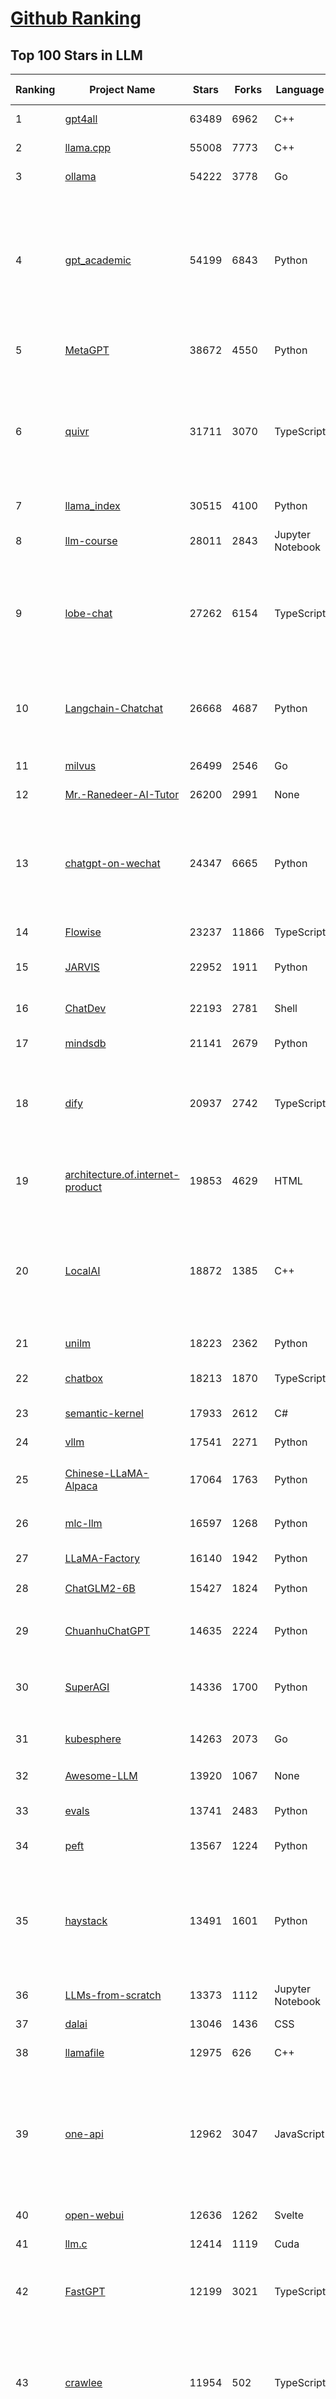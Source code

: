 [Github Ranking](../README.md)
==========

## Top 100 Stars in LLM

| Ranking | Project Name | Stars | Forks | Language | Open Issues | Description | Last Commit |
| ------- | ------------ | ----- | ----- | -------- | ----------- | ----------- | ----------- |
| 1 | [gpt4all](https://github.com/nomic-ai/gpt4all) | 63489 | 6962 | C++ | 390 | gpt4all: run open-source LLMs anywhere | 2024-04-11T20:54:42Z |
| 2 | [llama.cpp](https://github.com/ggerganov/llama.cpp) | 55008 | 7773 | C++ | 376 | LLM inference in C/C++ | 2024-04-12T03:02:37Z |
| 3 | [ollama](https://github.com/ollama/ollama) | 54222 | 3778 | Go | 636 | Get up and running with Llama 2, Mistral, Gemma, and other large language models. | 2024-04-11T23:40:23Z |
| 4 | [gpt_academic](https://github.com/binary-husky/gpt_academic) | 54199 | 6843 | Python | 227 | 为GPT/GLM等LLM大语言模型提供实用化交互接口，特别优化论文阅读/润色/写作体验，模块化设计，支持自定义快捷按钮&函数插件，支持Python和C++等项目剖析&自译解功能，PDF/LaTex论文翻译&总结功能，支持并行问询多种LLM模型，支持chatglm3等本地模型。接入通义千问, deepseekcoder, 讯飞星火, 文心一言, llama2, rwkv, claude2, moss等。 | 2024-04-11T14:56:59Z |
| 5 | [MetaGPT](https://github.com/geekan/MetaGPT) | 38672 | 4550 | Python | 203 | 🌟 The Multi-Agent Framework: First AI Software Company, Towards Natural Language Programming | 2024-04-11T13:11:51Z |
| 6 | [quivr](https://github.com/QuivrHQ/quivr) | 31711 | 3070 | TypeScript | 107 | Your GenAI Second Brain 🧠  A personal productivity assistant (RAG) ⚡️🤖 Chat with your docs (PDF, CSV, ...)  & apps using Langchain, GPT 3.5 / 4 turbo, Private, Anthropic, VertexAI, Ollama, LLMs, Groq  that you can share with users !  Local & Private alternative to OpenAI GPTs & ChatGPT powered by retrieval-augmented generation. | 2024-04-11T20:40:16Z |
| 7 | [llama_index](https://github.com/run-llama/llama_index) | 30515 | 4100 | Python | 608 | LlamaIndex is a data framework for your LLM applications | 2024-04-12T02:43:13Z |
| 8 | [llm-course](https://github.com/mlabonne/llm-course) | 28011 | 2843 | Jupyter Notebook | 26 | Course to get into Large Language Models (LLMs) with roadmaps and Colab notebooks. | 2024-04-10T09:55:21Z |
| 9 | [lobe-chat](https://github.com/lobehub/lobe-chat) | 27262 | 6154 | TypeScript | 266 | 🤯 Lobe Chat - an open-source, modern-design LLMs/AI chat framework. Supports Multi AI Providers( OpenAI / Claude 3 / Gemini / Perplexity / Bedrock / Azure / Mistral / Ollama ), Multi-Modals (Vision/TTS) and plugin system. One-click FREE deployment of your private ChatGPT chat application. | 2024-04-12T02:16:01Z |
| 10 | [Langchain-Chatchat](https://github.com/chatchat-space/Langchain-Chatchat) | 26668 | 4687 | Python | 325 | Langchain-Chatchat（原Langchain-ChatGLM）基于 Langchain 与 ChatGLM 等语言模型的本地知识库问答 \| Langchain-Chatchat (formerly langchain-ChatGLM), local knowledge based LLM (like ChatGLM) QA app with langchain  | 2024-04-11T07:16:07Z |
| 11 | [milvus](https://github.com/milvus-io/milvus) | 26499 | 2546 | Go | 596 | A cloud-native vector database, storage for next generation AI applications | 2024-04-12T03:19:34Z |
| 12 | [Mr.-Ranedeer-AI-Tutor](https://github.com/JushBJJ/Mr.-Ranedeer-AI-Tutor) | 26200 | 2991 | None | 11 | A GPT-4 AI Tutor Prompt for customizable personalized learning experiences. | 2024-03-25T13:06:55Z |
| 13 | [chatgpt-on-wechat](https://github.com/zhayujie/chatgpt-on-wechat) | 24347 | 6665 | Python | 361 | 基于大模型搭建的聊天机器人，同时支持 企业微信、微信 公众号、飞书、钉钉 等接入，可选择GPT3.5/GPT4.0/Claude/文心一言/讯飞星火/通义千问/Gemini/GLM-4/Claude/LinkAI，能处理文本、语音和图片，访问操作系统和互联网，支持基于自有知识库进行定制企业智能客服。 | 2024-04-09T17:09:26Z |
| 14 | [Flowise](https://github.com/FlowiseAI/Flowise) | 23237 | 11866 | TypeScript | 269 | Drag & drop UI to build your customized LLM flow | 2024-04-12T03:19:28Z |
| 15 | [JARVIS](https://github.com/microsoft/JARVIS) | 22952 | 1911 | Python | 73 | JARVIS, a system to connect LLMs with ML community. Paper: https://arxiv.org/pdf/2303.17580.pdf | 2024-04-07T04:14:59Z |
| 16 | [ChatDev](https://github.com/OpenBMB/ChatDev) | 22193 | 2781 | Shell | 24 | Create Customized Software using Natural Language Idea (through LLM-powered Multi-Agent Collaboration) | 2024-03-22T16:55:10Z |
| 17 | [mindsdb](https://github.com/mindsdb/mindsdb) | 21141 | 2679 | Python | 367 | The platform for customizing AI from enterprise data | 2024-04-11T20:53:40Z |
| 18 | [dify](https://github.com/langgenius/dify) | 20937 | 2742 | TypeScript | 104 | Dify is an open-source LLM app development platform. Dify's intuitive interface combines AI workflow, RAG pipeline, agent capabilities, model management, observability features and more, letting you quickly go from prototype to production. | 2024-04-12T03:12:53Z |
| 19 | [architecture.of.internet-product](https://github.com/davideuler/architecture.of.internet-product) | 19853 | 4629 | HTML | 3 | 互联网公司技术架构，微信/淘宝/微博/腾讯/阿里/美团点评/百度/OpenAI/Google/Facebook/Amazon/eBay的架构，欢迎PR补充 | 2024-02-17T12:02:24Z |
| 20 | [LocalAI](https://github.com/mudler/LocalAI) | 18872 | 1385 | C++ | 239 | :robot: The free, Open Source OpenAI alternative. Self-hosted, community-driven and local-first. Drop-in replacement for OpenAI running on consumer-grade hardware. No GPU required. Runs gguf, transformers, diffusers and many more models architectures. It allows to generate Text, Audio, Video, Images. Also with voice cloning capabilities. | 2024-04-12T03:13:58Z |
| 21 | [unilm](https://github.com/microsoft/unilm) | 18223 | 2362 | Python | 517 | Large-scale Self-supervised Pre-training Across Tasks, Languages, and Modalities | 2024-04-12T02:49:30Z |
| 22 | [chatbox](https://github.com/Bin-Huang/chatbox) | 18213 | 1870 | TypeScript | 227 | Chatbox is a desktop client for ChatGPT, Claude and other LLMs, available on Windows, Mac, Linux | 2024-04-02T04:26:58Z |
| 23 | [semantic-kernel](https://github.com/microsoft/semantic-kernel) | 17933 | 2612 | C# | 401 | Integrate cutting-edge LLM technology quickly and easily into your apps | 2024-04-11T23:55:28Z |
| 24 | [vllm](https://github.com/vllm-project/vllm) | 17541 | 2271 | Python | 632 | A high-throughput and memory-efficient inference and serving engine for LLMs | 2024-04-12T03:06:44Z |
| 25 | [Chinese-LLaMA-Alpaca](https://github.com/ymcui/Chinese-LLaMA-Alpaca) | 17064 | 1763 | Python | 1 | 中文LLaMA&Alpaca大语言模型+本地CPU/GPU训练部署 (Chinese LLaMA & Alpaca LLMs) | 2024-03-27T00:53:50Z |
| 26 | [mlc-llm](https://github.com/mlc-ai/mlc-llm) | 16597 | 1268 | Python | 185 | Enable everyone to develop, optimize and deploy AI models natively on everyone's devices. | 2024-04-11T22:35:28Z |
| 27 | [LLaMA-Factory](https://github.com/hiyouga/LLaMA-Factory) | 16140 | 1942 | Python | 64 | Unify Efficient Fine-Tuning of 100+ LLMs | 2024-04-11T12:27:44Z |
| 28 | [ChatGLM2-6B](https://github.com/THUDM/ChatGLM2-6B) | 15427 | 1824 | Python | 421 | ChatGLM2-6B: An Open Bilingual Chat LLM \| 开源双语对话语言模型 | 2024-04-11T03:31:03Z |
| 29 | [ChuanhuChatGPT](https://github.com/GaiZhenbiao/ChuanhuChatGPT) | 14635 | 2224 | Python | 100 | GUI for ChatGPT API and many LLMs. Supports agents, file-based QA, GPT finetuning and query with web search. All with a neat UI. | 2024-04-10T12:11:04Z |
| 30 | [SuperAGI](https://github.com/TransformerOptimus/SuperAGI) | 14336 | 1700 | Python | 125 | <⚡️> SuperAGI - A dev-first open source autonomous AI agent framework. Enabling developers to build, manage & run useful autonomous agents quickly and reliably. | 2024-04-08T04:34:05Z |
| 31 | [kubesphere](https://github.com/kubesphere/kubesphere) | 14263 | 2073 | Go | 455 | The container platform tailored for Kubernetes multi-cloud, datacenter, and edge management ⎈ 🖥 ☁️ | 2024-03-19T02:41:34Z |
| 32 | [Awesome-LLM](https://github.com/Hannibal046/Awesome-LLM) | 13920 | 1067 | None | 0 | Awesome-LLM: a curated list of Large Language Model | 2024-04-10T02:21:23Z |
| 33 | [evals](https://github.com/openai/evals) | 13741 | 2483 | Python | 84 | Evals is a framework for evaluating LLMs and LLM systems, and an open-source registry of benchmarks. | 2024-04-05T04:07:10Z |
| 34 | [peft](https://github.com/huggingface/peft) | 13567 | 1224 | Python | 34 | 🤗 PEFT: State-of-the-art Parameter-Efficient Fine-Tuning. | 2024-04-12T02:57:31Z |
| 35 | [haystack](https://github.com/deepset-ai/haystack) | 13491 | 1601 | Python | 182 | :mag: LLM orchestration framework to build customizable, production-ready LLM applications. Connect components (models, vector DBs, file converters) to pipelines or agents that can interact with your data. With advanced retrieval methods, it's best suited for building RAG, question answering, semantic search or conversational agent chatbots. | 2024-04-11T19:30:35Z |
| 36 | [LLMs-from-scratch](https://github.com/rasbt/LLMs-from-scratch) | 13373 | 1112 | Jupyter Notebook | 0 | Implementing a ChatGPT-like LLM from scratch, step by step | 2024-04-11T21:23:15Z |
| 37 | [dalai](https://github.com/cocktailpeanut/dalai) | 13046 | 1436 | CSS | 295 | The simplest way to run LLaMA on your local machine | 2023-11-29T19:27:33Z |
| 38 | [llamafile](https://github.com/Mozilla-Ocho/llamafile) | 12975 | 626 | C++ | 50 | Distribute and run LLMs with a single file. | 2024-04-11T07:03:12Z |
| 39 | [one-api](https://github.com/songquanpeng/one-api) | 12962 | 3047 | JavaScript | 426 | OpenAI 接口管理 & 分发系统，支持 Azure、Anthropic Claude、Google PaLM 2 & Gemini、智谱 ChatGLM、百度文心一言、讯飞星火认知、阿里通义千问、360 智脑以及腾讯混元，可用于二次分发管理 key，仅单可执行文件，已打包好 Docker 镜像，一键部署，开箱即用. OpenAI key management & redistribution system, using a single API for all LLMs, and features an English UI. | 2024-04-10T06:01:21Z |
| 40 | [open-webui](https://github.com/open-webui/open-webui) | 12636 | 1262 | Svelte | 101 | User-friendly WebUI for LLMs (Formerly Ollama WebUI) | 2024-04-12T02:45:59Z |
| 41 | [llm.c](https://github.com/karpathy/llm.c) | 12414 | 1119 | Cuda | 22 | LLM training in simple, raw C/CUDA | 2024-04-12T02:28:59Z |
| 42 | [FastGPT](https://github.com/labring/FastGPT) | 12199 | 3021 | TypeScript | 101 | FastGPT is a knowledge-based platform built on the LLM, offers out-of-the-box data processing and model invocation capabilities, allows for workflow orchestration through Flow visualization! | 2024-04-11T09:41:34Z |
| 43 | [crawlee](https://github.com/apify/crawlee) | 11954 | 502 | TypeScript | 101 | Crawlee—A web scraping and browser automation library for Node.js to build reliable crawlers. In JavaScript and TypeScript. Extract data for AI, LLMs, RAG, or GPTs. Download HTML, PDF, JPG, PNG, and other files from websites. Works with Puppeteer, Playwright, Cheerio, JSDOM, and raw HTTP. Both headful and headless mode. With proxy rotation. | 2024-04-12T00:06:10Z |
| 44 | [botpress](https://github.com/botpress/botpress) | 11898 | 1635 | TypeScript | 6 | The open-source hub to build & deploy GPT/LLM Agents ⚡️ | 2024-04-11T23:22:02Z |
| 45 | [ChatGLM3](https://github.com/THUDM/ChatGLM3) | 11698 | 1336 | Python | 11 | ChatGLM3 series: Open Bilingual Chat LLMs \| 开源双语对话语言模型 | 2024-04-10T10:42:44Z |
| 46 | [RWKV-LM](https://github.com/BlinkDL/RWKV-LM) | 11529 | 795 | Python | 54 | RWKV is an RNN with transformer-level LLM performance. It can be directly trained like a GPT (parallelizable). So it's combining the best of RNN and transformer - great performance, fast inference, saves VRAM, fast training, "infinite" ctx_len, and free sentence embedding. | 2024-04-08T20:54:35Z |
| 47 | [PaddleNLP](https://github.com/PaddlePaddle/PaddleNLP) | 11332 | 2796 | Python | 610 | 👑 Easy-to-use and powerful NLP and LLM library with 🤗 Awesome model zoo, supporting wide-range of NLP tasks from research to industrial applications, including 🗂Text Classification,  🔍 Neural Search, ❓ Question Answering, ℹ️ Information Extraction, 📄 Document Intelligence, 💌 Sentiment Analysis etc. | 2024-04-12T03:18:13Z |
| 48 | [anything-llm](https://github.com/Mintplex-Labs/anything-llm) | 10796 | 1135 | JavaScript | 91 | A multi-user ChatGPT for any LLMs and vector database. Unlimited documents, messages, and storage in one privacy-focused app. Now available as a desktop application with a built-in LLM! | 2024-04-12T02:40:55Z |
| 49 | [pandas-ai](https://github.com/Sinaptik-AI/pandas-ai) | 10788 | 963 | Python | 215 | Chat with your database (SQL, CSV, pandas, polars, mongodb, noSQL, etc). PandasAI makes data analysis conversational using LLMs (GPT 3.5 / 4, Anthropic, VertexAI) and RAG. | 2024-04-11T21:57:23Z |
| 50 | [DB-GPT](https://github.com/eosphoros-ai/DB-GPT) | 10769 | 1329 | Python | 146 | AI Native Data App Development framework with AWEL(Agentic Workflow Expression Language) and Agents | 2024-04-12T03:20:10Z |
| 51 | [ludwig](https://github.com/ludwig-ai/ludwig) | 10756 | 1162 | Python | 294 | Low-code framework for building custom LLMs, neural networks, and other AI models | 2024-04-08T23:30:37Z |
| 52 | [Qwen](https://github.com/QwenLM/Qwen) | 10529 | 855 | Python | 93 | The official repo of Qwen (通义千问) chat & pretrained large language model proposed by Alibaba Cloud. | 2024-04-09T05:05:16Z |
| 53 | [h2ogpt](https://github.com/h2oai/h2ogpt) | 10287 | 1143 | Python | 223 | Private chat with local GPT with document, images, video, etc. 100% private, Apache 2.0. Supports oLLaMa, Mixtral, llama.cpp, and more. Demo: https://gpt.h2o.ai/ https://codellama.h2o.ai/ | 2024-04-11T22:38:57Z |
| 54 | [continue](https://github.com/continuedev/continue) | 10261 | 601 | TypeScript | 166 | ⏩ The easiest way to code with any LLM—Continue is an open-source autopilot for VS Code and JetBrains | 2024-04-11T19:25:55Z |
| 55 | [llama-gpt](https://github.com/getumbrel/llama-gpt) | 10248 | 644 | TypeScript | 77 | A self-hosted, offline, ChatGPT-like chatbot. Powered by Llama 2. 100% private, with no data leaving your device. New: Code Llama support! | 2023-12-22T14:22:23Z |
| 56 | [open-llms](https://github.com/eugeneyan/open-llms) | 10049 | 602 | None | 0 | 📋 A list of open LLMs available for commercial use. | 2024-03-21T03:33:18Z |
| 57 | [gorilla](https://github.com/ShishirPatil/gorilla) | 9827 | 729 | Python | 46 | Gorilla: An API store for LLMs | 2024-04-12T03:05:38Z |
| 58 | [ml-engineering](https://github.com/stas00/ml-engineering) | 9663 | 571 | Python | 0 | Machine Learning Engineering Open Book | 2024-04-12T02:28:22Z |
| 59 | [qlora](https://github.com/artidoro/qlora) | 9312 | 763 | Jupyter Notebook | 182 | QLoRA: Efficient Finetuning of Quantized LLMs | 2023-10-03T12:37:11Z |
| 60 | [Llama-Chinese](https://github.com/LlamaFamily/Llama-Chinese) | 9194 | 858 | Python | 157 | Llama中文社区，最好的中文Llama大模型，完全开源可商用 | 2024-04-12T03:11:13Z |
| 61 | [web-llm](https://github.com/mlc-ai/web-llm) | 8963 | 539 | TypeScript | 79 | Bringing large-language models and chat to web browsers. Everything runs inside the browser with no server support. | 2024-04-10T01:12:46Z |
| 62 | [llm-cookbook](https://github.com/datawhalechina/llm-cookbook) | 8955 | 1072 | Jupyter Notebook | 3 | 面向开发者的 LLM 入门教程，吴恩达大模型系列课程中文版 | 2024-03-19T04:39:50Z |
| 63 | [MoneyPrinterTurbo](https://github.com/harry0703/MoneyPrinterTurbo) | 8810 | 1340 | Python | 26 | 利用AI大模型，一键生成高清短视频 Generate short videos with one click using AI LLM. | 2024-04-12T02:22:40Z |
| 64 | [OpenLLM](https://github.com/bentoml/OpenLLM) | 8643 | 540 | Python | 78 | Run any open-source LLMs, such as Llama 2, Mistral, as OpenAI compatible API endpoint, locally and in the cloud. | 2024-04-12T01:59:54Z |
| 65 | [petals](https://github.com/bigscience-workshop/petals) | 8617 | 458 | Python | 75 | 🌸 Run LLMs at home, BitTorrent-style. Fine-tuning and inference up to 10x faster than offloading | 2024-04-11T22:15:26Z |
| 66 | [mistral-src](https://github.com/mistralai/mistral-src) | 8539 | 732 | Jupyter Notebook | 85 | Reference implementation of Mistral AI 7B v0.1 model. | 2024-03-18T07:45:12Z |
| 67 | [WizardLM](https://github.com/nlpxucan/WizardLM) | 8516 | 635 | Python | 154 | LLMs build upon Evol Insturct: WizardLM, WizardCoder, WizardMath | 2024-04-05T10:42:21Z |
| 68 | [MemGPT](https://github.com/cpacker/MemGPT) | 8463 | 938 | Python | 174 | Building persistent LLM agents with long-term memory 📚🦙 | 2024-04-11T22:13:22Z |
| 69 | [Self-Hosting-Guide](https://github.com/mikeroyal/Self-Hosting-Guide) | 8423 | 431 | Dockerfile | 4 | Self-Hosting Guide. Learn all about  locally hosting (on premises & private web servers) and managing software applications by yourself or your organization. Including Cloud, LLMs, WireGuard, Automation, Home Assistant, and Networking. | 2024-02-18T18:45:21Z |
| 70 | [LLMsPracticalGuide](https://github.com/Mooler0410/LLMsPracticalGuide) | 8421 | 630 | None | 9 | A curated list of practical guide resources of LLMs (LLMs Tree, Examples, Papers) | 2024-01-10T01:39:27Z |
| 71 | [embedchain](https://github.com/embedchain/embedchain) | 8385 | 1035 | Python | 146 | Personalizing LLM Responses | 2024-04-11T22:00:56Z |
| 72 | [nebuly](https://github.com/nebuly-ai/nebuly) | 8369 | 651 | Python | 98 | The user analytics platform for LLMs | 2023-10-28T10:19:07Z |
| 73 | [LLMSurvey](https://github.com/RUCAIBox/LLMSurvey) | 8353 | 637 | Python | 15 | The official GitHub page for the survey paper "A Survey of Large Language Models". | 2024-01-10T01:24:56Z |
| 74 | [plandex](https://github.com/plandex-ai/plandex) | 8208 | 635 | Go | 19 | An AI coding engine for complex tasks | 2024-04-11T21:12:15Z |
| 75 | [llama-recipes](https://github.com/meta-llama/llama-recipes) | 8189 | 1165 | Jupyter Notebook | 125 | Scripts for fine-tuning Llama2 with composable FSDP & PEFT methods to cover single/multi-node GPUs. Supports default & custom datasets for applications such as summarization & question answering. Supporting a number of candid inference solutions such as HF TGI, VLLM for local or cloud deployment.Demo apps to showcase Llama2 for WhatsApp & Messenger | 2024-04-11T22:58:20Z |
| 76 | [shell_gpt](https://github.com/TheR1D/shell_gpt) | 8176 | 640 | Python | 32 | A command-line productivity tool powered by AI large language models like GPT-4, will help you accomplish your tasks faster and more efficiently. | 2024-04-11T15:41:41Z |
| 77 | [Awesome-Chinese-LLM](https://github.com/HqWu-HITCS/Awesome-Chinese-LLM) | 7959 | 728 | None | 0 | 整理开源的中文大语言模型，以规模较小、可私有化部署、训练成本较低的模型为主，包括底座模型，垂直领域微调及应用，数据集与教程等。 | 2024-04-10T01:45:39Z |
| 78 | [promptflow](https://github.com/microsoft/promptflow) | 7933 | 646 | Python | 73 | Build high-quality LLM apps - from prototyping, testing to production deployment and monitoring. | 2024-04-12T03:19:26Z |
| 79 | [minbpe](https://github.com/karpathy/minbpe) | 7865 | 683 | Python | 18 | Minimal, clean code for the Byte Pair Encoding (BPE) algorithm commonly used in LLM tokenization. | 2024-04-07T21:51:11Z |
| 80 | [litellm](https://github.com/BerriAI/litellm) | 7780 | 838 | Python | 436 | Call all LLM APIs using the OpenAI format. Use Bedrock, Azure, OpenAI, Cohere, Anthropic, Ollama, Sagemaker, HuggingFace, Replicate (100+ LLMs) | 2024-04-12T03:20:16Z |
| 81 | [TypeChat](https://github.com/microsoft/TypeChat) | 7743 | 363 | TypeScript | 52 | TypeChat is a library that makes it easy to build natural language interfaces using types. | 2024-04-11T16:41:56Z |
| 82 | [deeplake](https://github.com/activeloopai/deeplake) | 7669 | 585 | Python | 53 | Database for AI. Store Vectors, Images, Texts, Videos, etc. Use with LLMs/LangChain. Store, query, version, & visualize any AI data. Stream data in real-time to PyTorch/TensorFlow. https://activeloop.ai | 2024-04-12T00:20:02Z |
| 83 | [ai](https://github.com/vercel/ai) | 7564 | 978 | TypeScript | 133 | Build AI-powered applications with React, Svelte, Vue, and Solid | 2024-04-12T00:20:57Z |
| 84 | [XAgent](https://github.com/OpenBMB/XAgent) | 7410 | 742 | Python | 35 | An Autonomous LLM Agent for Complex Task Solving | 2024-04-06T15:38:48Z |
| 85 | [activepieces](https://github.com/activepieces/activepieces) | 7046 | 757 | TypeScript | 114 | Your friendliest open source all-in-one automation tool ✨ Workflow automation tool 100+ integration / Enterprise automation tool / Zapier Alternative | 2024-04-12T01:43:36Z |
| 86 | [txtai](https://github.com/neuml/txtai) | 6899 | 488 | Python | 15 | 💡 All-in-one open-source embeddings database for semantic search, LLM orchestration and language model workflows | 2024-03-30T13:00:37Z |
| 87 | [PowerInfer](https://github.com/SJTU-IPADS/PowerInfer) | 6887 | 361 | C++ | 69 | High-speed Large Language Model Serving on PCs with Consumer-grade GPUs | 2024-04-12T01:57:49Z |
| 88 | [burn](https://github.com/tracel-ai/burn) | 6876 | 306 | Rust | 163 | Burn is a new comprehensive dynamic Deep Learning Framework built using Rust with extreme flexibility, compute efficiency and portability as its primary goals. | 2024-04-11T21:24:54Z |
| 89 | [search_with_lepton](https://github.com/leptonai/search_with_lepton) | 6843 | 821 | TypeScript | 25 | Building a quick conversation-based search demo with Lepton AI. | 2024-03-19T14:15:18Z |
| 90 | [Chinese-LLaMA-Alpaca-2](https://github.com/ymcui/Chinese-LLaMA-Alpaca-2) | 6701 | 540 | Python | 14 | 中文LLaMA-2 & Alpaca-2大模型二期项目 + 64K超长上下文模型 (Chinese LLaMA-2 & Alpaca-2 LLMs with 64K long context models) | 2024-03-27T00:54:02Z |
| 91 | [awesome-langchain](https://github.com/kyrolabs/awesome-langchain) | 6581 | 447 | None | 0 | 😎 Awesome list of tools and projects with the awesome LangChain framework | 2024-04-06T00:40:21Z |
| 92 | [BentoML](https://github.com/bentoml/BentoML) | 6498 | 732 | Python | 206 | The most flexible way to serve AI/ML models in production - Build Model Inference Service, LLM APIs, Inference Graph/Pipelines, Compound AI systems, Multi-Modal, RAG as a Service, and more! | 2024-04-12T02:13:41Z |
| 93 | [GPTCache](https://github.com/zilliztech/GPTCache) | 6359 | 450 | Python | 54 | Semantic cache for LLMs. Fully integrated with LangChain and llama_index.  | 2024-04-08T07:32:01Z |
| 94 | [TensorRT-LLM](https://github.com/NVIDIA/TensorRT-LLM) | 6325 | 632 | C++ | 472 | TensorRT-LLM provides users with an easy-to-use Python API to define Large Language Models (LLMs) and build TensorRT engines that contain state-of-the-art optimizations to perform inference efficiently on NVIDIA GPUs. TensorRT-LLM also contains components to create Python and C++ runtimes that execute those TensorRT engines. | 2024-04-09T15:02:23Z |
| 95 | [PentestGPT](https://github.com/GreyDGL/PentestGPT) | 6275 | 753 | Python | 22 | A GPT-empowered penetration testing tool | 2024-04-10T07:48:35Z |
| 96 | [DevOpsGPT](https://github.com/kuafuai/DevOpsGPT) | 6271 | 813 | HTML | 16 | Multi agent system for AI-driven software development. Combine LLM with DevOps tools to convert natural language requirements into working software. Supports any development language and extends the existing code. | 2024-03-19T02:41:23Z |
| 97 | [vanna](https://github.com/vanna-ai/vanna) | 6262 | 405 | Python | 55 | 🤖 Chat with your SQL database 📊. Accurate Text-to-SQL Generation via LLMs using RAG 🔄. | 2024-04-11T19:25:37Z |
| 98 | [FreeAskInternet](https://github.com/nashsu/FreeAskInternet) | 6187 | 623 | Python | 31 | FreeAskInternet is a completely free, PRIVATE and LOCALLY running search aggregator & answer generate using MULTI LLMs, without GPU needed. The user can ask a question and the system will  make a multi engine search and combine the search result to LLM and generate the answer based on search results. It's all FREE to use.  | 2024-04-11T20:56:22Z |
| 99 | [streaming-llm](https://github.com/mit-han-lab/streaming-llm) | 6145 | 348 | Python | 33 | [ICLR 2024] Efficient Streaming Language Models with Attention Sinks | 2024-03-20T05:46:26Z |
| 100 | [wenda](https://github.com/wenda-LLM/wenda) | 6069 | 786 | JavaScript | 49 | 闻达：一个LLM调用平台。目标为针对特定环境的高效内容生成，同时考虑个人和中小企业的计算资源局限性，以及知识安全和私密性问题 | 2024-04-08T15:56:29Z |


